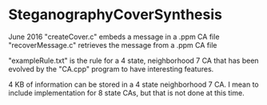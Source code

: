 # SteganographyCoverSynthesis

June 2016
"createCover.c" embeds a message in a .ppm CA file
"recoverMessage.c" retrieves the message from a .ppm CA file

"exampleRule.txt" is the rule for a 4 state, neighborhood 7 CA that
has been evolved by the "CA.cpp" program to have interesting features.

4 KB of information can be stored in a 4 state neighborhood 7 CA.
I mean to include implementation for 8 state CAs, but that is not 
done at this time.
